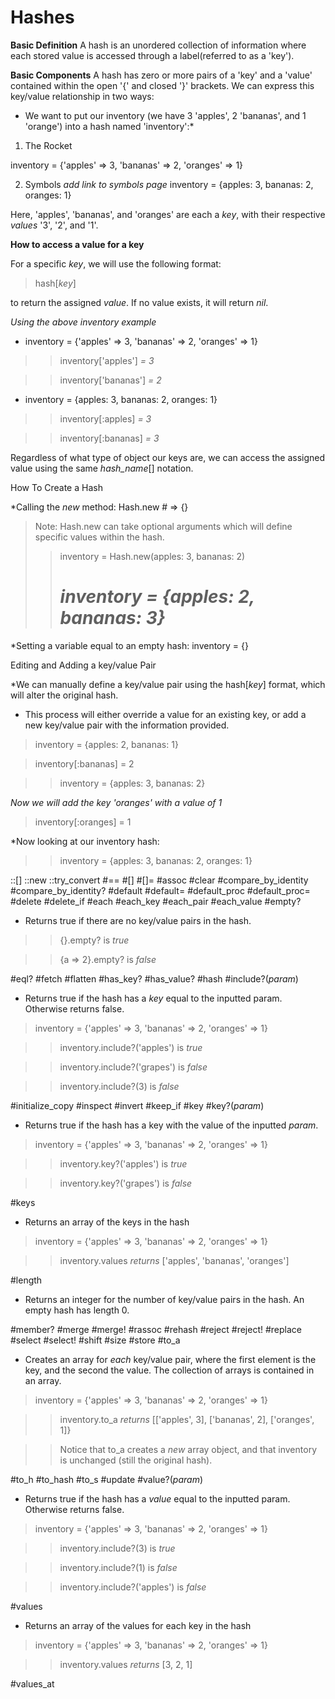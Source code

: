 Hashes
======

**Basic Definition**
A hash is an unordered collection of information where each stored value is accessed through a label(referred to as a 'key').


**Basic Components**
A hash has zero or more pairs of a 'key' and a 'value' contained within the open '{' and closed '}' brackets. We can express this key/value relationship in two ways: 

* We want to put our inventory (we have 3 'apples', 2 'bananas', and 1 'orange') into a hash named 'inventory':* 

1. The Rocket

inventory = {'apples' => 3, 'bananas' => 2, 'oranges' => 1}

2. Symbols
*add link to symbols page*
inventory = {apples: 3, bananas: 2, oranges: 1}

Here, 'apples', 'bananas', and 'oranges' are each a *key*, with their respective *values* '3', '2', and '1'.

**How to access a value for a key** 

For a specific *key*, we will use the following format:

> hash[*key*]

to return the assigned *value*. If no value exists, it will return *nil*.

*Using the above inventory example*

* inventory = {'apples' => 3, 'bananas' => 2, 'oranges' => 1}

> > inventory['apples'] *= 3*

> > inventory['bananas'] *= 2*

* inventory = {apples: 3, bananas: 2, oranges: 1}

> > inventory[:apples] *= 3*

> > inventory[:bananas] *= 3*

Regardless of what type of object our keys are, we can access the assigned value using the same *hash_name*[] notation.

How To Create a Hash

*Calling the *new* method: Hash.new # => {}
> Note: Hash.new can take optional arguments which will define specific values within the hash. 
> > inventory = Hash.new(apples: 3, bananas: 2)
> > # *inventory = {apples: 2, bananas: 3}*
*Setting a variable equal to an empty hash: inventory = {}

Editing and Adding a key/value Pair

*We can manually define a key/value pair using the hash[*key*] format, which will alter the original hash.

* This process will either override a value for an existing key, or add a new key/value pair with the information provided.

> inventory = {apples: 2, bananas: 1}

> inventory[:bananas] = 2

> > inventory = {apples: 3, bananas: 2}

*Now we will add the key 'oranges' with a value of 1*

> inventory[:oranges] = 1

*Now looking at our inventory hash:

> > inventory = {apples: 3, bananas: 2, oranges: 1}


::[]
::new
::try_convert
#==
#[]
#[]=
#assoc
#clear
#compare_by_identity
#compare_by_identity?
#default
#default=
#default_proc
#default_proc=
#delete
#delete_if
#each
#each_key
#each_pair
#each_value
#empty?

* Returns true if there are no key/value pairs in the hash.

> > {}.empty? is *true*

> > {a => 2}.empty? is *false*

#eql?
#fetch
#flatten
#has_key?
#has_value?
#hash
#include?(*param*)

* Returns true if the hash has a *key* equal to the inputted param. Otherwise returns false.

> inventory = {'apples' => 3, 'bananas' => 2, 'oranges' => 1}

> > inventory.include?('apples') is *true*

> > inventory.include?('grapes') is *false*

> > inventory.include?(3) is *false*

#initialize_copy
#inspect
#invert
#keep_if
#key
#key?(*param*)

* Returns true if the hash has a key with the value of the inputted *param*.

> inventory = {'apples' => 3, 'bananas' => 2, 'oranges' => 1}

> > inventory.key?('apples') is *true*

> > inventory.key?('grapes') is *false*

#keys
* Returns an array of the keys in the hash

> inventory = {'apples' => 3, 'bananas' => 2, 'oranges' => 1}

> > inventory.values *returns* ['apples', 'bananas', 'oranges']

#length
* Returns an integer for the number of key/value pairs in the hash. An empty hash has length 0.

#member?
#merge
#merge!
#rassoc
#rehash
#reject
#reject!
#replace
#select
#select!
#shift
#size
#store
#to_a

* Creates an array for *each* key/value pair, where the first element is the key, and the second the value. The collection of arrays is contained in an array.

> inventory = {'apples' => 3, 'bananas' => 2, 'oranges' => 1}

> > inventory.to_a *returns* [['apples', 3], ['bananas', 2], ['oranges', 1]}

> > Notice that to_a creates a *new* array object, and that inventory is unchanged (still the original hash).

#to_h
#to_hash
#to_s
#update
#value?(*param*)
* Returns true if the hash has a *value* equal to the inputted param. Otherwise returns false.

> inventory = {'apples' => 3, 'bananas' => 2, 'oranges' => 1}

> > inventory.include?(3) is *true*

> > inventory.include?(1) is *false*

> > inventory.include?('apples') is *false*

#values
* Returns an array of the values for each key in the hash

> inventory = {'apples' => 3, 'bananas' => 2, 'oranges' => 1}

> > inventory.values *returns* [3, 2, 1]

#values_at
